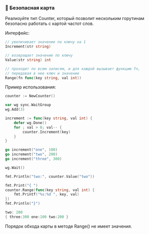 ### 🤔 Безопасная карта
Реализуйте тип Counter, который позволит нескольким горутинам безопасно работать с картой частот слов.

Интерфейс:

```go
// увеличивает значение по ключу на 1
Increment(str string)

// возвращает значение по ключу
Value(str string) int

// проходит по всем записям, и для каждой вызывает функцию fn,
// передавая в нее ключ и значение
Range(fn func(key string, val int))
```

Пример использования:

```go
counter := NewCounter()

var wg sync.WaitGroup
wg.Add(3)

increment := func(key string, val int) {
    defer wg.Done()
    for ; val > 0; val-- {
        counter.Increment(key)
    }
}

go increment("one", 100)
go increment("two", 200)
go increment("three", 300)

wg.Wait()

fmt.Println("two:", counter.Value("two"))

fmt.Print("{ ")
counter.Range(func(key string, val int) {
    fmt.Printf("%s:%d ", key, val)
})
fmt.Println("}")
```

```go
two: 200
{ three:300 one:100 two:200 }
```

Порядок обхода карты в методе Range() не имеет значения.
